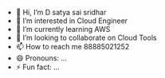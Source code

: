 - 👋 Hi, I’m D satya sai sridhar 
- 👀 I’m interested in Cloud Engineer 
- 🌱 I’m currently learning AWS
- 💞️ I’m looking to collaborate on Cloud Tools
- 📫 How to reach me 88885021252
- 😄 Pronouns: ...
- ⚡ Fun fact: ...

<!---
SSSridhar09/SSSridhar09 is a ✨ special ✨ repository because its `README.md` (this file) appears on your GitHub profile.
You can click the Preview link to take a look at your changes.
--->
